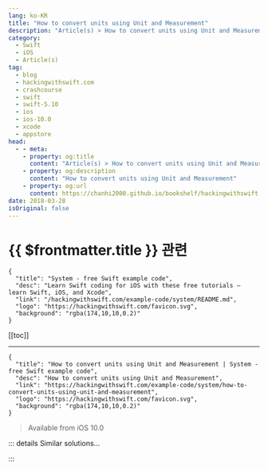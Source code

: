 ```yaml
---
lang: ko-KR
title: "How to convert units using Unit and Measurement"
description: "Article(s) > How to convert units using Unit and Measurement"
category:
  - Swift
  - iOS
  - Article(s)
tag: 
  - blog
  - hackingwithswift.com
  - crashcourse
  - swift
  - swift-5.10
  - ios
  - ios-10.0
  - xcode
  - appstore
head:
  - - meta:
    - property: og:title
      content: "Article(s) > How to convert units using Unit and Measurement"
    - property: og:description
      content: "How to convert units using Unit and Measurement"
    - property: og:url
      content: https://chanhi2000.github.io/bookshelf/hackingwithswift.com/example-code/system/how-to-convert-units-using-unit-and-measurement.html
date: 2018-03-28
isOriginal: false
---
```


# {{ $frontmatter.title }} 관련

```component VPCard
{
  "title": "System - free Swift example code",
  "desc": "Learn Swift coding for iOS with these free tutorials – learn Swift, iOS, and Xcode",
  "link": "/hackingwithswift.com/example-code/system/README.md",
  "logo": "https://hackingwithswift.com/favicon.svg",
  "background": "rgba(174,10,10,0.2)"
}
```

[[toc]]

---

```component VPCard
{
  "title": "How to convert units using Unit and Measurement | System - free Swift example code",
  "desc": "How to convert units using Unit and Measurement",
  "link": "https://hackingwithswift.com/example-code/system/how-to-convert-units-using-unit-and-measurement",
  "logo": "https://hackingwithswift.com/favicon.svg",
  "background": "rgba(174,10,10,0.2)"
}
```

> Available from iOS 10.0

<!-- TODO: 작성 -->

<!-- 
iOS 10 introduced a new system for calculating distance, length, area, volume, duration, and many more measurements. Let’s start with something simple. If you’re six feet tall, you’d create a `Measurement` instance like this:

```swift
let heightFeet = Measurement(value: 6, unit: UnitLength.feet)
```

Note that Swift can’t infer `.feet` to mean `UnitLength.feet` because there are lots of `Unit` subclasses as you’ll see soon.

Once you have a measurement ready, you can convert it to other units like this:

```swift
let heightInches = heightFeet.converted(to: UnitLength.inches)
let heightSensible = heightFeet.converted(to: UnitLength.meters)
```

You should see “72.0 in” and “1.8288 m” in your output, showing that the conversion process has worked. 

The `UnitLength` class, like all unit subclasses, spans a huge range of units from old to futuristic. For example, you can convert feet to astronomical units, which is equal to the average distance between the Earth and the Sun, or about 150 million kilometers:

```swift
let heightAUs = heightFeet.converted(to: UnitLength.astronomicalUnits)
```

Once you’ve used one unit, the rest work identically. Here are some more examples to get you started:

```swift
// convert degrees to radians
let degrees = Measurement(value: 180, unit: UnitAngle.degrees)
let radians = degrees.converted(to: .radians)

// convert square meters to square centimeters
let squareMeters = Measurement(value: 4, unit: UnitArea.squareMeters)
let squareCentimeters = squareMeters.converted(to: .squareCentimeters)

// convert bushels to imperial teaspoons
let bushels = Measurement(value: 6, unit: UnitVolume.bushels)
let teaspoons = bushels.converted(to: .imperialTeaspoons)
```

Honestly, I have no idea what the bushels to imperial teaspoons ratio is, but it’s nice to be given the option!

-->

::: details Similar solutions…

<!--
/quick-start/swiftui/swiftui-tips-and-tricks">SwiftUI tips and tricks 
/quick-start/swiftui/all-swiftui-property-wrappers-explained-and-compared">All SwiftUI property wrappers explained and compared 
/example-code/uikit/how-to-create-live-playgrounds-in-xcode">How to create live playgrounds in Xcode 
/example-code/games/how-to-create-a-random-terrain-tile-map-using-sktilemapnode-and-gkperlinnoisesource">How to create a random terrain tile map using SKTileMapNode and GKPerlinNoiseSource 
/quick-start/swiftui/how-to-use-instruments-to-profile-your-swiftui-code-and-identify-slow-layouts">How to use Instruments to profile your SwiftUI code and identify slow layouts</a>
-->

:::

